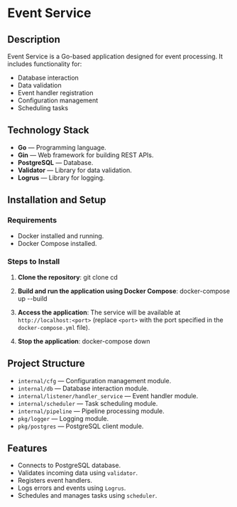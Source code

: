 # Event Service

## Description
Event Service is a Go-based application designed for event processing. It includes functionality for:
- Database interaction
- Data validation
- Event handler registration
- Configuration management
- Scheduling tasks

## Technology Stack
- **Go** — Programming language.
- **Gin** — Web framework for building REST APIs.
- **PostgreSQL** — Database.
- **Validator** — Library for data validation.
- **Logrus** — Library for logging.

## Installation and Setup

### Requirements
- Docker installed and running.
- Docker Compose installed.

### Steps to Install
1. **Clone the repository**:
   git clone <repository-url>
   cd <repository-name>

2. **Build and run the application using Docker Compose**:
   docker-compose up --build

3. **Access the application**:
   The service will be available at `http://localhost:<port>` (replace `<port>` with the port specified in the `docker-compose.yml` file).

4. **Stop the application**:
   docker-compose down

## Project Structure
- `internal/cfg` — Configuration management module.
- `internal/db` — Database interaction module.
- `internal/listener/handler_service` — Event handler module.
- `internal/scheduler` — Task scheduling module.
- `internal/pipeline` — Pipeline processing module.
- `pkg/logger` — Logging module.
- `pkg/postgres` — PostgreSQL client module.

## Features
- Connects to PostgreSQL database.
- Validates incoming data using `validator`.
- Registers event handlers.
- Logs errors and events using `Logrus`.
- Schedules and manages tasks using `scheduler`.